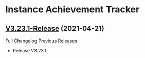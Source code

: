 # Instance Achievement Tracker

## [V3.23.1-Release](https://github.com/Dragnogd/Instance-Achievement-Tracker/tree/V3.23.1-Release) (2021-04-21)
[Full Changelog](https://github.com/Dragnogd/Instance-Achievement-Tracker/commits/V3.23.1-Release) [Previous Releases](https://github.com/Dragnogd/Instance-Achievement-Tracker/releases)

- Release V3.23.1  
